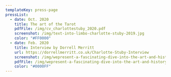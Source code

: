 ```yaml
---
templateKey: press-page
pressList:
  - date: Oct. 2020
    title: The art of the Tarot
    pdfFile: /img/cv_charlottestuby_2020.pdf
    screenshot: /img/text-into-limbo-charlotte-stuby-2019.jpg
    color: "#FF0000"
  - date: Feb. 2020
    title: Interview by Dorrell Merritt
    url: https://dorrellmerritt.co.uk/Charlotte-Stuby-Interview
    screenshot: /img/wepresent-a-fascinating-dive-into-the-art-and-history-of-tarot.png
    pdfFile: /img/wepresent-a-fascinating-dive-into-the-art-and-history-of-tarot.png
    color: "#0000FF"
---
```

